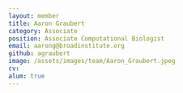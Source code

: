 ```yaml
---
layout: member
title: Aaron Graubert
category: Associate
position: Associate Computational Biologist
email: aarong@broadinstitute.org
github: agraubert
image: /assets/images/team/Aaron_Graubert.jpeg
cv:
alum: true
---
```



